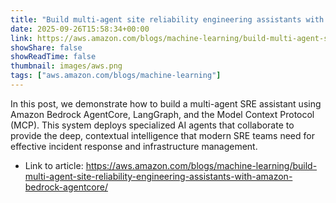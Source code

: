 ```yaml
---
title: "Build multi-agent site reliability engineering assistants with Amazon Bedrock AgentCore"
date: 2025-09-26T15:58:34+00:00
link: https://aws.amazon.com/blogs/machine-learning/build-multi-agent-site-reliability-engineering-assistants-with-amazon-bedrock-agentcore/
showShare: false
showReadTime: false
thumbnail: images/aws.png
tags: ["aws.amazon.com/blogs/machine-learning"]
---
```

In this post, we demonstrate how to build a multi-agent SRE assistant using Amazon Bedrock AgentCore, LangGraph, and the Model Context Protocol (MCP). This system deploys specialized AI agents that collaborate to provide the deep, contextual intelligence that modern SRE teams need for effective incident response and infrastructure management.

- Link to article: https://aws.amazon.com/blogs/machine-learning/build-multi-agent-site-reliability-engineering-assistants-with-amazon-bedrock-agentcore/